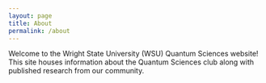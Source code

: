 ```yaml
---
layout: page
title: About
permalink: /about
---
```


Welcome to the Wright State University (WSU) Quantum Sciences website!<br/>
This site houses information about the Quantum Sciences club along with published research from our community.